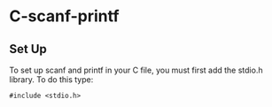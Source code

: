# C-scanf-printf

## Set Up
To set up scanf and printf in your C file, you must first add the stdio.h library. To do this type:
```
#include <stdio.h>
```
